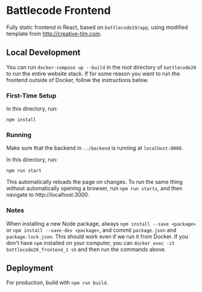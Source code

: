 # Battlecode Frontend

Fully static frontend in React, based on `battlecode19/app`, using modified template from http://creative-tim.com. 

## Local Development

You can run `docker-compose up --build` in the root directory of `battlecode20` to run the entire website stack. If for some reason you want to run the frontend outside of Docker, follow the instructions below.

### First-Time Setup

In this directory, run:

```
npm install
```

### Running

Make sure that the backend in `../backend` is running at `localhost:8000`.

In this directory, run:

```
npm run start
```

This automatically reloads the page on changes. To run the same thing without automatically opening a browser, run `npm run startx`, and then navigate to http://localhost:3000.

### Notes

When installing a new Node package, always `npm install --save <package>` or `npm install --save-dev <package>`, and commit `package.json` and `package-lock.json`. This should work even if we run it from Docker. If you don't have `npm` installed on your computer, you can `docker exec -it battlecode20_frontend_1 sh` and then run the commands above.

## Deployment

For production, build with `npm run build`.
